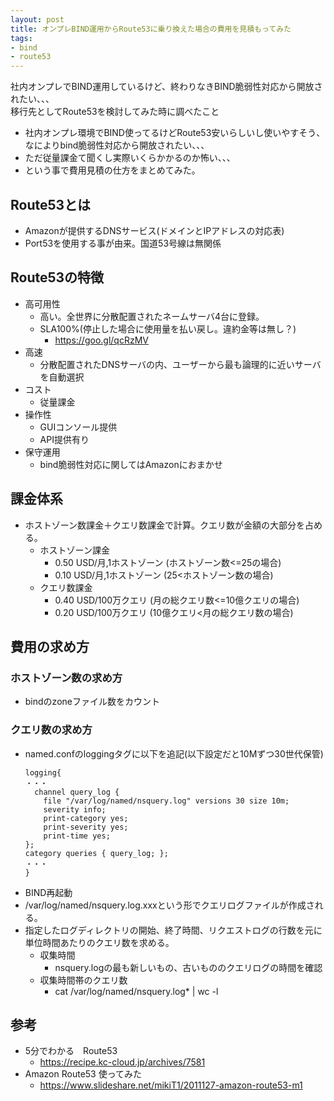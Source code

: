 ```yaml
---
layout: post
title: オンプレBIND運用からRoute53に乗り換えた場合の費用を見積もってみた
tags: 
- bind
- route53
---
```

社内オンプレでBIND運用しているけど、終わりなきBIND脆弱性対応から開放されたい、、、  
移行先としてRoute53を検討してみた時に調べたこと
  
<!-- more -->
- 社内オンプレ環境でBIND使ってるけどRoute53安いらしいし使いやすそう、なによりbind脆弱性対応から開放されたい、、、
- ただ従量課金て聞くし実際いくらかかるのか怖い、、、
- という事で費用見積の仕方をまとめてみた。

## Route53とは
- Amazonが提供するDNSサービス(ドメインとIPアドレスの対応表)
- Port53を使用する事が由来。国道53号線は無関係

## Route53の特徴
- 高可用性
    - 高い。全世界に分散配置されたネームサーバ4台に登録。
    - SLA100%(停止した場合に使用量を払い戻し。違約金等は無し？)
        - https://goo.gl/qcRzMV
- 高速
    - 分散配置されたDNSサーバの内、ユーザーから最も論理的に近いサーバを自動選択
- コスト
    - 従量課金
- 操作性
    - GUIコンソール提供
    - API提供有り
- 保守運用
    - bind脆弱性対応に関してはAmazonにおまかせ

## 課金体系
- ホストゾーン数課金＋クエリ数課金で計算。クエリ数が金額の大部分を占める。
    - ホストゾーン課金
        - 0.50 USD/月,1ホストゾーン (ホストゾーン数<=25の場合)
        - 0.10 USD/月,1ホストゾーン (25<ホストゾーン数の場合)
    - クエリ数課金
        - 0.40 USD/100万クエリ (月の総クエリ数<=10億クエリの場合)
        - 0.20 USD/100万クエリ (10億クエリ<月の総クエリ数の場合)

## 費用の求め方
### ホストゾーン数の求め方
- bindのzoneファイル数をカウント

### クエリ数の求め方
- named.confのloggingタグに以下を追記(以下設定だと10Mずつ30世代保管)
    ```
    logging{
    ・・・
      channel query_log {
        file "/var/log/named/nsquery.log" versions 30 size 10m;
        severity info;
        print-category yes;
        print-severity yes;
        print-time yes;
    };
    category queries { query_log; };
    ・・・
    }
    ```
- BIND再起動
- /var/log/named/nsquery.log.xxxという形でクエリログファイルが作成される。
- 指定したログディレクトリの開始、終了時間、リクエストログの行数を元に単位時間あたりのクエリ数を求める。
    - 収集時間
        - nsquery.logの最も新しいもの、古いもののクエリログの時間を確認
    - 収集時間帯のクエリ数
        - cat /var/log/named/nsquery.log* | wc -l

## 参考
- 5分でわかる　Route53
    - https://recipe.kc-cloud.jp/archives/7581
- Amazon Route53 使ってみた
    - https://www.slideshare.net/mikiT1/2011127-amazon-route53-m1
